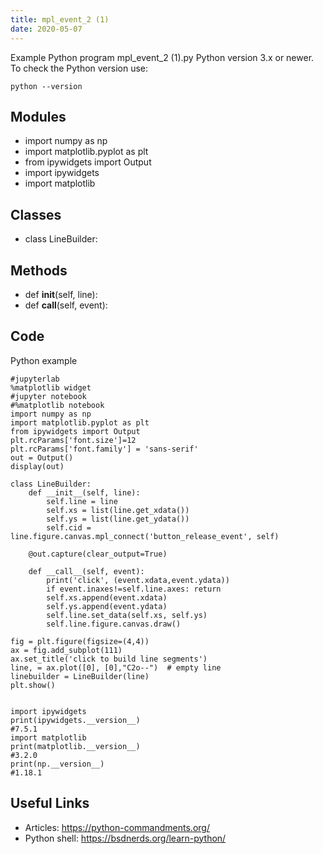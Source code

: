 ```yaml
---
title: mpl_event_2 (1)
date: 2020-05-07
---
```

Example Python program mpl_event_2 (1).py
Python version 3.x or newer.
To check the Python version use:

    python --version

## Modules

* import numpy as np
* import matplotlib.pyplot as plt
* from ipywidgets import Output
* import ipywidgets
* import matplotlib

## Classes

* class LineBuilder:

## Methods

* def __init__(self, line):
* def __call__(self, event):  

## Code

Python example

    #jupyterlab
    %matplotlib widget
    #jupyter notebook
    #%matplotlib notebook
    import numpy as np
    import matplotlib.pyplot as plt
    from ipywidgets import Output
    plt.rcParams['font.size']=12
    plt.rcParams['font.family'] = 'sans-serif'
    out = Output()
    display(out)
    
    class LineBuilder:
        def __init__(self, line):
            self.line = line
            self.xs = list(line.get_xdata())
            self.ys = list(line.get_ydata())
            self.cid = line.figure.canvas.mpl_connect('button_release_event', self)
        
        @out.capture(clear_output=True)       
        
        def __call__(self, event):  
            print('click', (event.xdata,event.ydata))
            if event.inaxes!=self.line.axes: return
            self.xs.append(event.xdata)
            self.ys.append(event.ydata)
            self.line.set_data(self.xs, self.ys)
            self.line.figure.canvas.draw()
    
    fig = plt.figure(figsize=(4,4))
    ax = fig.add_subplot(111)
    ax.set_title('click to build line segments')
    line, = ax.plot([0], [0],"C2o--")  # empty line
    linebuilder = LineBuilder(line)
    plt.show()
    
    
    import ipywidgets
    print(ipywidgets.__version__)
    #7.5.1
    import matplotlib
    print(matplotlib.__version__)
    #3.2.0
    print(np.__version__)
    #1.18.1
     

## Useful Links

- Articles: https://python-commandments.org/
- Python shell: https://bsdnerds.org/learn-python/
